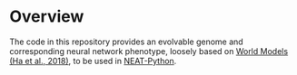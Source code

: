 Overview
===
The code in this repository provides an evolvable genome and corresponding neural network phenotype, loosely based on [World Models (Ha et al., 2018)](https://arxiv.org/pdf/1803.10122.pdf), to be used in [NEAT-Python](https://github.com/CodeReclaimers/neat-python).